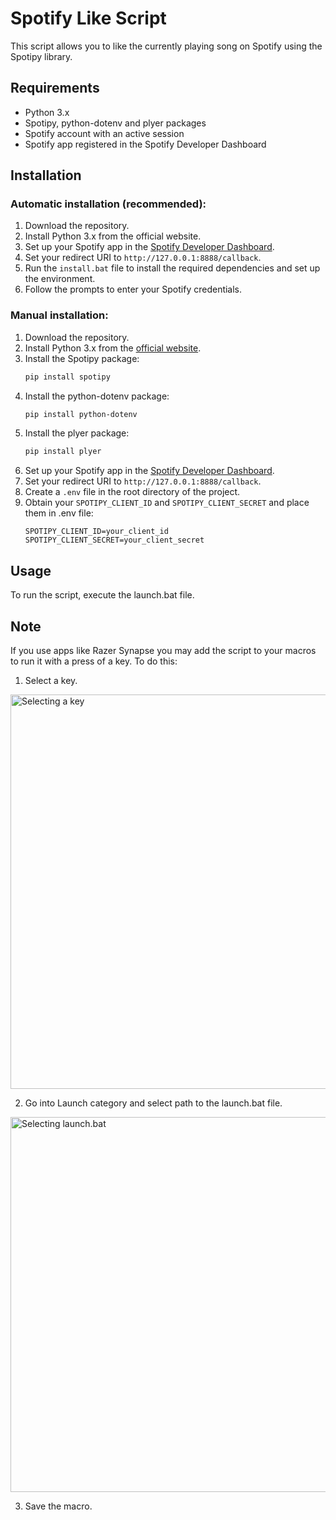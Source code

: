 # Spotify Like Script
This script allows you to like the currently playing song on Spotify using the Spotipy library.

## Requirements
- Python 3.x
- Spotipy, python-dotenv and plyer packages
- Spotify account with an active session
- Spotify app registered in the Spotify Developer Dashboard

## Installation
### Automatic installation (recommended):
1. Download the repository.
2. Install Python 3.x from the official website.
3. Set up your Spotify app in the [Spotify Developer Dashboard](https://developer.spotify.com/dashboard/applications).
4. Set your redirect URI to `http://127.0.0.1:8888/callback`.
5. Run the `install.bat` file to install the required dependencies and set up the environment.
6. Follow the prompts to enter your Spotify credentials.

### Manual installation:
1. Download the repository.
2. Install Python 3.x from the [official website](https://www.python.org/downloads/).
3. Install the Spotipy package:
   ```bash
   pip install spotipy
   ```
4. Install the python-dotenv package:
   ```bash
   pip install python-dotenv
   ```
5. Install the plyer package:
   ```bash
   pip install plyer
   ```
6. Set up your Spotify app in the [Spotify Developer Dashboard](https://developer.spotify.com/dashboard/applications).
7. Set your redirect URI to `http://127.0.0.1:8888/callback`.
8. Create a `.env` file in the root directory of the project.
9. Obtain your `SPOTIPY_CLIENT_ID` and `SPOTIPY_CLIENT_SECRET` and place them in .env file:
   ```
   SPOTIPY_CLIENT_ID=your_client_id
   SPOTIPY_CLIENT_SECRET=your_client_secret
   ```

## Usage
To run the script, execute the launch.bat file.

## Note
If you use apps like Razer Synapse you may add the script to your macros to run it with a press of a key.
To do this:
1. Select a key.
<img width="652" height="631" alt="Selecting a key" src="https://github.com/user-attachments/assets/70c75db6-e2b9-4677-ae13-e43dede56978" />

2. Go into Launch category and select path to the launch.bat file.
<img width="1220" height="600" alt="Selecting launch.bat" src="https://github.com/user-attachments/assets/35925396-a8a4-489b-964e-bc9efb231ede" />

3. Save the macro.